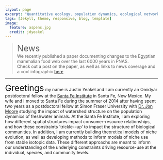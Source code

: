 ```yaml
---
layout: page
excerpt: "Quantitative ecology, population dynamics, ecological networks"
tags: [Jekyll, theme, responsive, blog, template]
image:
  feature: aspens.jpg
  credit: jdyeakel
---
```


> <span style="font-size:2em;">News</span>   
> We recently published a paper documenting changes to the Egyptian mammalian food web over the last 6000 years in PNAS.   
> Check out a post on the paper, as well as links to news coverage and a cool infographic [here](/posts/collapse-of-an-ancient-egyptian-food-web-in-pnas)

---

<span style="font-size:2em;">Greetings</span> my name is Justin Yeakel and I am currently an Omidyar postdoctoral fellow at the [Santa Fe Institute](http://www.santafe.edu) in Santa Fe, New Mexico.
My wife and I moved to Santa Fe during the summer of 2014 after having spent two years as a postdoctoral fellow at Simon Fraser University with [Dr. Jon Moore](http://moorelab.wix.com/moorelab) studying the impact of watershed structure on the population dynamics of freshwater animals.
At the Santa Fe Institute, I am exploring how different spatial structures impact consumer-resource relationships, and how these constraints 'trickle--up' to impact the structure of biological communities.
In addition, I am currently building theoretical models of niche evolution, as well as developing methods to inform models of niche use from stable isotopic data.
These different approachs are meant to inform our understanding of the underlying constraints driving resource-use at the individual, species, and community levels.


